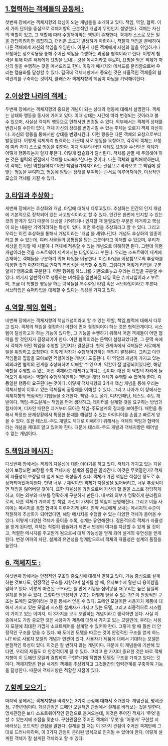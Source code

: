 ## [1.협력하는 객체들의 공동체 : ](https://github.com/noy3928/TIL/tree/main/books/%EA%B0%9D%EC%B2%B4%EC%A7%80%ED%96%A5%EC%9D%98%20%EC%82%AC%EC%8B%A4%EA%B3%BC%20%EC%98%A4%ED%95%B4)

첫번째 장에서는 객체지향의 핵심이 되는 개념들을 소개하고 있다. 책임, 역할, 협력. 이 세 가지 단어를 중심으로 객체지향의 근본적인 개념이 무엇인지 설명한다. 객체는 자신의 역할이 있고, 그 역할에 따라 수행해야하는 책임이 존재한다. 객체가 스스로 모든 일을 감당하려하면 복잡하고, 더러운 코드가 발생하기 마련이니, 적절히 책임을 분배하여 다른 객체에게 자신의 책임을 위임한다. 이렇게 다른 객체에게 자신의 일을 위임하거나 요청하는 상호작용을 통해 주어진 책임을 수행하는 과정을 협력이라고 한다. 이렇게 협력을 위해 다른 객체에게 요청을 보내는 것을 메시지라고 부르며, 요청을 받은 객체가 자신의 일을 수행하는 것을 메서드라고 한다. 이렇게 메시지와 메서드를 분리함으로써 우리는 캡슐화를 달성할 수 있다. 결국에 객체지향에서 중요한 것은 자율적인 객체들의 협력관계를 구축하는 것이지, 클래스가 객체지향의 핵심이 아님을 기억해야한다.

## [2.이상한 나라의 객체 :](https://github.com/noy3928/TIL/blob/main/books/%EA%B0%9D%EC%B2%B4%EC%A7%80%ED%96%A5%EC%9D%98%20%EC%82%AC%EC%8B%A4%EA%B3%BC%20%EC%98%A4%ED%95%B4/2.%EC%9D%B4%EC%83%81%ED%95%9C%20%EB%82%98%EB%9D%BC%EC%9D%98%20%EA%B0%9D%EC%B2%B4.md)

두번째 장에서는 객체지향의 중요한 개념이 되는 상태와 행동에 대해서 설명한다. 객체는 상태와 행동을 동시에 가지고 있다. 이때 상태는 시간에 따라 변경되는 것이라고 볼 수 있으며, 사실상 객체의 행동으로 인해서만 변경될 수 있다. 외부에서는 객체의 상태를 변경시킬 수단이 없다. 객체 자신의 상태를 변경시킬 수 있는 주체는 오로지 객체 자신이다. 자신의 행동을 통해서만 상태를 변경시킨다. 이런 행동은 다른 객체의 요청으로부터 발동된다. 이렇게 객체끼리 협력하는 가운데 서로 행동을 요청하고, 각각의 객체는 요청에 따라 자기 스스로 행동을 취한다. 이때 외부의 어떤 객체도 요청을 수신받은 객체가 어떻게 행동하는지 알지 못한다. 이렇게 캡슐화가 달성된다. 객체를 만들 때 주의해야 하는 것은 협력의 관점에서 객체를 바라봐야한다는 것이다. 다른 객체와 협력해야하는데, 이 객체는 어떤 역할을하지? 어떤 책임을가지지? 라는 관점으로 바라보고 그 책임에 알맞는 행동을 부여하고, 행동에 알맞는 상태를 부여하는 순서로 이루어져야만, 이상적인 모습의 객체를 가질 수 있다.

## [3.타입과 추상화 :](https://github.com/noy3928/TIL/blob/main/books/%EA%B0%9D%EC%B2%B4%EC%A7%80%ED%96%A5%EC%9D%98%20%EC%82%AC%EC%8B%A4%EA%B3%BC%20%EC%98%A4%ED%95%B4/3.%ED%83%80%EC%9E%85%EA%B3%BC%20%EC%B6%94%EC%83%81%ED%99%94.md)

세번째 장에서는 추상화와 개념, 타입에 대해서 다루고있다. 추상화는 인간의 인지 개념에 기본적으로 장착되어 있는 사고방식이라고 할 수 있다. 인간은 한번에 인지할 수 있는 것의 한계가 있기 때문에 대상을 기억하거나 인지할 때 불필요한 부분은 제거하고 핵심이 되는 내용만 기억하려하는 특성이 있다. 이런 특성을 추상화라고 할 수 있다. 그리고 우리는 이런 추상화를 통해서 개념이라는 '개념'을 세워나간다. 개념도 추상화의 일종이라고 볼 수 있는데, 여러 사물들의 공통점을 담는 그릇이라고 이해할 수 있으며, 우리가 세상을 인지할 때 사물이나 객체에 적용할 수 있는 개념으로 이해하면 된다. 그런데 이런 개념이라는 것을 소프트웨어 세계에서는 타입이라고 부른다. 우리는 소프트웨어 세계에 존재하는 객체들을 구분하기 위해 타입을 이용한다. 이런 타입을 이용함으로써 추상화를 이용한 것과 마찬가지로 인지의 복잡성을 극복할 수 있다. 그렇다면 어떻게 타입을 구분할까? 행동으로 구분한다. 어떤 행위를 하느냐를 기준으로놓고 우리는 타입을 구분할 수 있다. 여기서 일반적으로 행동하는 녀석들을 일반화된 타입 혹은 슈퍼타입이라고 부르며, 조금 더 특별한 행동을 하는 녀석들을 특수화된 타입 혹은 서브타입이라고 부른다. 서브타입은 슈퍼타입을 대체할 수 있다는 특성을 가지고 있다.

## [4.역할,책임,협력 :](https://github.com/noy3928/TIL/blob/main/books/%EA%B0%9D%EC%B2%B4%EC%A7%80%ED%96%A5%EC%9D%98%20%EC%82%AC%EC%8B%A4%EA%B3%BC%20%EC%98%A4%ED%95%B4/4.%EC%97%AD%ED%95%A0%2C%EC%B1%85%EC%9E%84%2C%ED%98%91%EB%A0%A5.md)

네번째 장에서는 객체지향의 핵심개념이라고 할 수 있는 역할, 책임,협력에 대해서 다루고 있다. 객체의 책임을 결정하기 이전에 먼저 결정되어야 하는 것은 협력관계이다. 시스템이 달성하고자 하는 기능이 있다면, 그 기능을 수행하기 위해서 어떤 객체들이 어떤 협력을 할 것인지가 결정되어야 한다. 이런 협력이라는 문맥이 설정되었다면, 그 문맥 속에서 객체가 어떤 책임을 수행할 것인지가 결정된다. 협력 관계속에서 객체들은 서로에게 일을 위임하고 요청한다. 이렇게 각자가 수행해야만하는 책임이 결정된다. 그리고 이런 책임들의 집합을 모아보면 역할이라는 개념이 도출된다. 이 역할의 개념이 가지고 있는 의의라면 협력의 관계를 추상화하여 이해할 수 있으며, 역할이 잘 설정되어있다면, 해당 역할을 수행할 수 있는 어떤 객체라고 대체가능하다는 것이다. 대신 이 역할의 자리에 들어오기 위해서는 역할이 수행해야만하는 책임을 해당 객체가 수행할 수 있어야 한다. 즉 동일한 행동이 요구된다는 것이다. 이렇게 객체지향의 3가지 핵심 개념을 통해 우리는 객체지향이 이루고 있는 객체들의 공동체를 이해할 수 있다. 그리고 나아가 이 장에서는 객체지향의 핵심적인 기법들을 소개한다. 책임-주도 설계, 디자인패턴, 테스트-주도 개발이다. 책임-주도설계는 책임을 먼저 생각하고, 데이터를 설계할 것을 요구하는 방법과 절차이며, 디자인 패턴은 과거부터 모아온 책임-주도설계의 결과를 보여준다. 패턴을 통해서 특정한 문제상황에서 특정한 문제를 해결할 수 있는 아이디어를 손쉽고 빠르게 얻을 수 있다. 또한 테스트-주도 개발도 제대로 이해하기 위해서는 객체의 책임과 협력이라는 개념을 제대로 알고 있어야 한다. 때문에 테스트-주도 개발과 객체지향은 떼어낼 수 없는 개념이다.

## [5.책임과 메시지 : ](https://github.com/noy3928/TIL/blob/main/books/%EA%B0%9D%EC%B2%B4%EC%A7%80%ED%96%A5%EC%9D%98-%EC%82%AC%EC%8B%A4%EA%B3%BC-%EC%98%A4%ED%95%B4/5.%EC%B1%85%EC%9E%84%EA%B3%BC%20%EB%A9%94%EC%8B%9C%EC%A7%80.md)

다섯번째 장에서는 객체의 자율성에 대한 이야기를 하고 있다. 객체가 가지고 있는 자율성이 보장되면 보장될 수록 객체지향 설계의 품질은 올라간다. 이것은 무엇말인가? 객체의 자율성이 보장될 때 얻게 되는 특성들이 있다. 객체가 가진 책임은 적절한 정도로 추상화되어있어야한다. 만약 너무 구체적이면 객체가 자율성을 잃어버리고, 너무 추상적이면 책임을 잃어버릴 것이다. 또한 자율성을 가짐으로써 자신의 할 일을 스스로 감당하게 하고, 이는 외부와 내부를 명확하게 구분하게 만든다. 내부와 외부가 명확하게 분리됨으로써, 다른 객체가 가져야 할 책임, 자신이 가져야 할 책임이 분명해진다. 그리고 이들 사이에는 메시지를 통합 협력이 이루어지게 된다. 만약 서로에게 보내는 메시지의 수준이 적절하게 추상화가 되어있다면, 해당 메시지를 수행할 수 있는 다양한 객체가 들어올 수 있다. 이렇게 다양한 객체가 들어올 수록, 설계는 유연해진다. 결론적으로 객체가 자율성을 얻게 된다면, 객체는 적절히 캡슐화가 되면서 변경의 여파를 차단할 수 있게 될 것이고, 적절한 메시지를 주고받게 됨으로써 대체 가능성을 얻게 되어 설계의 유연성을 얻게된다. 변경 여파의 차단, 설계의 유연성을 얻게함으로써 객체의 자율성은 설계의 품질을 높인다.

## [6. 객체지도 : ](https://github.com/noy3928/TIL/blob/main/books/%EA%B0%9D%EC%B2%B4%EC%A7%80%ED%96%A5%EC%9D%98-%EC%82%AC%EC%8B%A4%EA%B3%BC-%EC%98%A4%ED%95%B4/6.%EA%B0%9D%EC%B2%B4%EC%A7%80%EB%8F%84.md)

여섯번째 장에서는 안정적인 구조의 중요성에 대해서 말하고 있다. 기능 중심으로 설계하는 것보다도, 안정적인 구조를 지향하며 설계를 할 때, 유지보수에 훨씬 더 용이함을 말하고 있다. 이렇게 마련된 구조라는 틀 안에 기능을 집어넣을 때 우리는 높은 품질의 설계를 얻을 수 있다. 그렇다면 안정적인 구조는 어떻게 얻을 수 있는가? 이 안정적인 구조는 도메인 모델이라는 것을 통해서 얻을 수 있다. 도메인 모델이란 사용자가 제품에 대해서 가지고 있는 모델과 시스템 설계자가 가지고 있는 모델, 그리고 최종적으로 시스템이 가지고 있는 이미지, 이 3가지를 모두 포괄하는 개념이라고 생각하면 된다. 사실 이 중에서도 가장 중요한 것은 사용자가 제품에 대해서 가지고 있는 모델인데, 우리는 사용자 모델에 최대한 가깝게 소프트웨어를 설계할 수 있어야 한다. 그렇게 할 때 훨씬 더 안정적인 구조를 얻을 수 있다. 왜 도메인 모델을 따르는 것이 안정적인 구조를 얻게 하느냐? 바로 사용자 모델의 개념과 연관이 있다. 사용자가 제품에 대해서 기대하는 모델은 본질적인 특성이 있다. 이것은 잘 변하지 않는 개념이다. 때문에 이 개념들에 기반해 있다면, 우리의 제품도 더 안정적이게 될 수 있다. 그리고 한 가지더 중요한 것은 바로 객체지향이 이 도메인 모델과 결합하여 구현하기에 적합한 모델링 구조를 가지고 있다는 것이다. 객체지향은 현실 세계의 객체를 추상화하고 그것들간의 협력관계를 구축하여 기능을 달성한다. 때문에 객체지향은 적합한 지점이 있다.

## [7.함께 모으기 : ]()

마지막 장에서는 객체지향을 바라보는 3가지 관점에 대해서 소개한다. 개념관점, 명세관점, 구현관점이다. 개념관점은 도메인 모델적인 관점에서 설계를 바라보는 것을 말한다. 명세관점은 보다 소프트웨어적인 관점으로 옮겨오는데, 이것은 주어진 객체가 '무엇'을 할 수 있는지에 초점을 맞춘다. 구현관점은 주어진 객체의 '무엇'을 '어떻게' 구현할 지 바라보는 코드적인 관점을 말한다. 설계를 할 때는 이 3가지 관점이 주어진 객체안에 그대로 드러나야하며, 이 3가지 관점이 분리된 방식으로 인지될 수 있어야 한다. 이렇게 설계된 객체가 잘 설계된 객체라고 할 수 있다.
